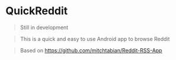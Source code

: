 # QuickReddit 

> Still in development


> This is a quick and easy to use Android app to browse Reddit


> Based on https://github.com/mitchtabian/Reddit-RSS-App



